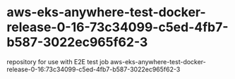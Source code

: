 # aws-eks-anywhere-test-docker-release-0-16-73c34099-c5ed-4fb7-b587-3022ec965f62-3
repository for use with E2E test job aws-eks-anywhere-test-docker-release-0-16:73c34099-c5ed-4fb7-b587-3022ec965f62-3
